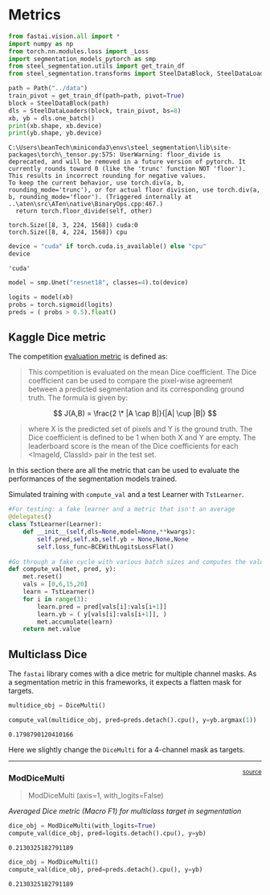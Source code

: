 # Metrics


<!-- WARNING: THIS FILE WAS AUTOGENERATED! DO NOT EDIT! -->

``` python
from fastai.vision.all import *
import numpy as np
from torch.nn.modules.loss import _Loss
import segmentation_models_pytorch as smp
from steel_segmentation.utils import get_train_df
from steel_segmentation.transforms import SteelDataBlock, SteelDataLoaders
```

``` python
path = Path("../data")
train_pivot = get_train_df(path=path, pivot=True)
block = SteelDataBlock(path)
dls = SteelDataLoaders(block, train_pivot, bs=8)
xb, yb = dls.one_batch()
print(xb.shape, xb.device)
print(yb.shape, yb.device)
```

    C:\Users\beanTech\miniconda3\envs\steel_segmentation\lib\site-packages\torch\_tensor.py:575: UserWarning: floor_divide is deprecated, and will be removed in a future version of pytorch. It currently rounds toward 0 (like the 'trunc' function NOT 'floor'). This results in incorrect rounding for negative values.
    To keep the current behavior, use torch.div(a, b, rounding_mode='trunc'), or for actual floor division, use torch.div(a, b, rounding_mode='floor'). (Triggered internally at  ..\aten\src\ATen\native\BinaryOps.cpp:467.)
      return torch.floor_divide(self, other)

    torch.Size([8, 3, 224, 1568]) cuda:0
    torch.Size([8, 4, 224, 1568]) cpu

``` python
device = "cuda" if torch.cuda.is_available() else "cpu"
device
```

    'cuda'

``` python
model = smp.Unet("resnet18", classes=4).to(device)

logits = model(xb)
probs = torch.sigmoid(logits)
preds = ( probs > 0.5).float()
```

## Kaggle Dice metric

The competition [evaluation
metric](https://www.kaggle.com/c/severstal-steel-defect-detection/overview/evaluation)
is defined as:

> This competition is evaluated on the mean Dice coefficient. The Dice
> coefficient can be used to compare the pixel-wise agreement between a
> predicted segmentation and its corresponding ground truth. The formula
> is given by:

$$
J(A,B) = \frac{2 \* |A \cap B|}{|A| \cup |B|}
$$

> where X is the predicted set of pixels and Y is the ground truth. The
> Dice coefficient is defined to be 1 when both X and Y are empty. The
> leaderboard score is the mean of the Dice coefficients for each
> \<ImageId, ClassId\> pair in the test set.

In this section there are all the metric that can be used to evaluate
the performances of the segmentation models trained.

Simulated training with `compute_val` and a test Learner with
`TstLearner`.

``` python
#For testing: a fake learner and a metric that isn't an average
@delegates()
class TstLearner(Learner):
    def __init__(self,dls=None,model=None,**kwargs): 
        self.pred,self.xb,self.yb = None,None,None
        self.loss_func=BCEWithLogitsLossFlat()
        
#Go through a fake cycle with various batch sizes and computes the value of met
def compute_val(met, pred, y):
    met.reset()
    vals = [0,6,15,20]
    learn = TstLearner()
    for i in range(3):
        learn.pred = pred[vals[i]:vals[i+1]]
        learn.yb = ( y[vals[i]:vals[i+1]], )
        met.accumulate(learn)
    return met.value
```

## Multiclass Dice

The `fastai` library comes with a dice metric for multiple channel
masks. As a segmentation metric in this frameworks, it expects a flatten
mask for targets.

``` python
multidice_obj = DiceMulti()
```

``` python
compute_val(multidice_obj, pred=preds.detach().cpu(), y=yb.argmax(1))
```

    0.1798790120410166

Here we slightly change the `DiceMulti` for a 4-channel mask as targets.

------------------------------------------------------------------------

<a
href="https://github.com/marcomatteo/steel_segmentation/tree/master/blob/master/steel_segmentation/metrics.py#L13"
target="_blank" style="float:right; font-size:smaller">source</a>

### ModDiceMulti

>  ModDiceMulti (axis=1, with_logits=False)

*Averaged Dice metric (Macro F1) for multiclass target in segmentation*

``` python
dice_obj = ModDiceMulti(with_logits=True)
compute_val(dice_obj, pred=logits.detach().cpu(), y=yb)
```

    0.2130325182791189

``` python
dice_obj = ModDiceMulti()
compute_val(dice_obj, pred=preds.detach().cpu(), y=yb)
```

    0.2130325182791189
